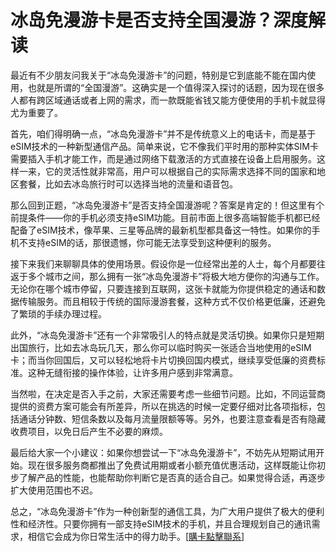 # 冰岛免漫游卡是否支持全国漫游？深度解读

最近有不少朋友问我关于“冰岛免漫游卡”的问题，特别是它到底能不能在国内使用，也就是所谓的“全国漫游”。这确实是一个值得深入探讨的话题，因为现在很多人都有跨区域通话或者上网的需求，而一款既能省钱又能方便使用的手机卡就显得尤为重要了。

首先，咱们得明确一点，“冰岛免漫游卡”并不是传统意义上的电话卡，而是基于eSIM技术的一种新型通信产品。简单来说，它不像我们平时用的那种实体SIM卡需要插入手机才能工作，而是通过网络下载激活的方式直接在设备上启用服务。这样一来，它的灵活性就非常高，用户可以根据自己的实际需求选择不同的国家和地区套餐，比如去冰岛旅行时可以选择当地的流量和语音包。

那么回到正题，“冰岛免漫游卡”是否支持全国漫游呢？答案是肯定的！但这里有个前提条件——你的手机必须支持eSIM功能。目前市面上很多高端智能手机都已经配备了eSIM技术，像苹果、三星等品牌的最新机型都具备这一特性。如果你的手机不支持eSIM的话，那很遗憾，你可能无法享受到这种便利的服务。

接下来我们来聊聊具体的使用场景。假设你是一位经常出差的人士，每个月都要往返于多个城市之间，那么拥有一张“冰岛免漫游卡”将极大地方便你的沟通与工作。无论你在哪个城市停留，只要连接到互联网，这张卡就能为你提供稳定的通话和数据传输服务。而且相较于传统的国际漫游套餐，这种方式不仅价格更低廉，还避免了繁琐的手续办理过程。

此外，“冰岛免漫游卡”还有一个非常吸引人的特点就是灵活切换。如果你只是短期出国旅行，比如去冰岛玩几天，那么你可以临时购买一张适合当地使用的eSIM卡；而当你回国后，又可以轻松地将卡片切换回国内模式，继续享受低廉的资费标准。这种无缝衔接的操作体验，让许多用户感到非常满意。

当然啦，在决定是否入手之前，大家还需要考虑一些细节问题。比如，不同运营商提供的资费方案可能会有所差异，所以在挑选的时候一定要仔细对比各项指标，包括通话分钟数、短信条数以及每月流量限额等等。另外，也要注意查看是否有隐藏收费项目，以免日后产生不必要的麻烦。

最后给大家一个小建议：如果你想尝试一下“冰岛免漫游卡”，不妨先从短期试用开始。现在很多服务商都推出了免费试用期或者小额充值优惠活动，这样既能让你初步了解产品的性能，也能帮助你判断它是否真的适合自己。如果觉得合适，再逐步扩大使用范围也不迟。

总之，“冰岛免漫游卡”作为一种创新型的通信工具，为广大用户提供了极大的便利性和经济性。只要你拥有一部支持eSIM技术的手机，并且合理规划自己的通讯需求，相信它会成为你日常生活中的得力助手。[[購卡點擊聯系](https://t.me/s/esim1088)]